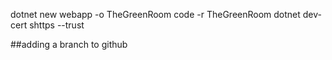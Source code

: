 dotnet new webapp -o TheGreenRoom
code -r TheGreenRoom
dotnet dev-cert shttps --trust

##adding a branch to github
